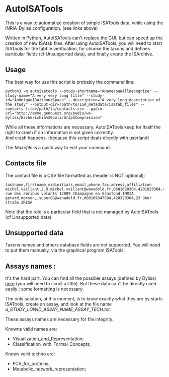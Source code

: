 # AutoISATools
This is a way to automatize creation of simple ISATools data, while using the INRIA-Dyliss configuration.
(see links above)

Written in Python, AutoISATools can't replace the GUI, but can speed up the creation of new ISAtab files.
After using AutoISATools, you will need to start ISATools for the tabfile verification,
for choose the taxons and defines particular fields (cf Unsupported data), and finally create the ISArchive.



## Usage
The best way for use this script is probably the command line:

    python3 -m autoisatools --study-shortname="ANameYouWillRecognize" --study-name="A very very long title" --study-id="AnUniqueIDWithoutSpace" --description="A very long description of the study" --output-dir=/path/to/ISA_metadata/isatab_files" --contacts-file=/path/to/contacts.csv --pydio-url="http://emme.genouest.org/pydio/ws-dyliss/Escherichia%20coli/GraphCompression"

While all these informations are necessary, AutoISATools keep for itself the right to crash if an information is not given correctly.  
And crash happens. (because this script deals directly with userland)

The *Makefile* is a quick way to edit your command.


## Contacts file
The contact file is a CSV file formatted as (header is NOT optional):

    lastname,firstname,midinitials,email,phone,fax,adress,affiliation
    michel,vaillant,J.R,michel.vaillant@wanadold.fr,0601020304,4201020304,42 rue des abribus volants 12089 Champagne en Grasfond,INRIA
    gerard,morson,,superGG@wanadold.fr,060109347504,428320304,23 über straße,IRISA

Note that the role is a particular field that is not managed by AutoISATools (cf Unsupported data).



## Unsupported data
Taxons names and others database fields are not supported.
You will need to put them manually, via the graphical program ISATools.


## Assays names :
It's the hard part.
You can find all the possible assays (defined by Dyliss) [here](https://www.e-biogenouest.org/groups/dyliss/wiki/ProcedureStockage) (you will need to scroll a little).
But these data can't be directly used easily : some formatting is necessary.

The only solution, at this moment, is to know exactly what they are by starts ISATools, create an assay, and look at the file name *a_STUDY_LOWID_ASSAY_NAME_ASSAY_TECH.txt*.

These assays names are necessary for file integrity.

Knowns valid names are:
- Visualization_and_Representation;
- Classification_with_Formal_Concepts;

Knows valid techno are:
- FCA_for_proteins;
- Metabolic_network_representation;

